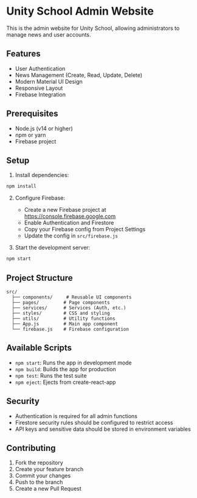 # Unity School Admin Website

This is the admin website for Unity School, allowing administrators to manage news and user accounts.

## Features

- User Authentication
- News Management (Create, Read, Update, Delete)
- Modern Material UI Design
- Responsive Layout
- Firebase Integration

## Prerequisites

- Node.js (v14 or higher)
- npm or yarn
- Firebase project

## Setup

1. Install dependencies:
```bash
npm install
```

2. Configure Firebase:
   - Create a new Firebase project at https://console.firebase.google.com
   - Enable Authentication and Firestore
   - Copy your Firebase config from Project Settings
   - Update the config in `src/firebase.js`

3. Start the development server:
```bash
npm start
```

## Project Structure

```
src/
  ├── components/     # Reusable UI components
  ├── pages/         # Page components
  ├── services/      # Services (Auth, etc.)
  ├── styles/        # CSS and styling
  ├── utils/         # Utility functions
  ├── App.js         # Main app component
  └── firebase.js    # Firebase configuration
```

## Available Scripts

- `npm start`: Runs the app in development mode
- `npm build`: Builds the app for production
- `npm test`: Runs the test suite
- `npm eject`: Ejects from create-react-app

## Security

- Authentication is required for all admin functions
- Firestore security rules should be configured to restrict access
- API keys and sensitive data should be stored in environment variables

## Contributing

1. Fork the repository
2. Create your feature branch
3. Commit your changes
4. Push to the branch
5. Create a new Pull Request
